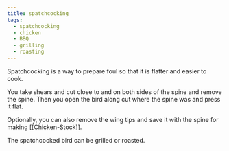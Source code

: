 ```yaml
---
title: spatchcocking
tags:
  - spatchcocking
  - chicken
  - BBQ
  - grilling
  - roasting
---
```

Spatchcocking is a way to prepare foul so that it is flatter and easier to cook.

You take shears and cut close to and on both sides of the spine and remove the spine. Then you open the bird along cut where the spine was and press it flat.

Optionally, you can also remove the wing tips and save it with the spine for making [[Chicken-Stock]].

The spatchcocked bird can be grilled or roasted.